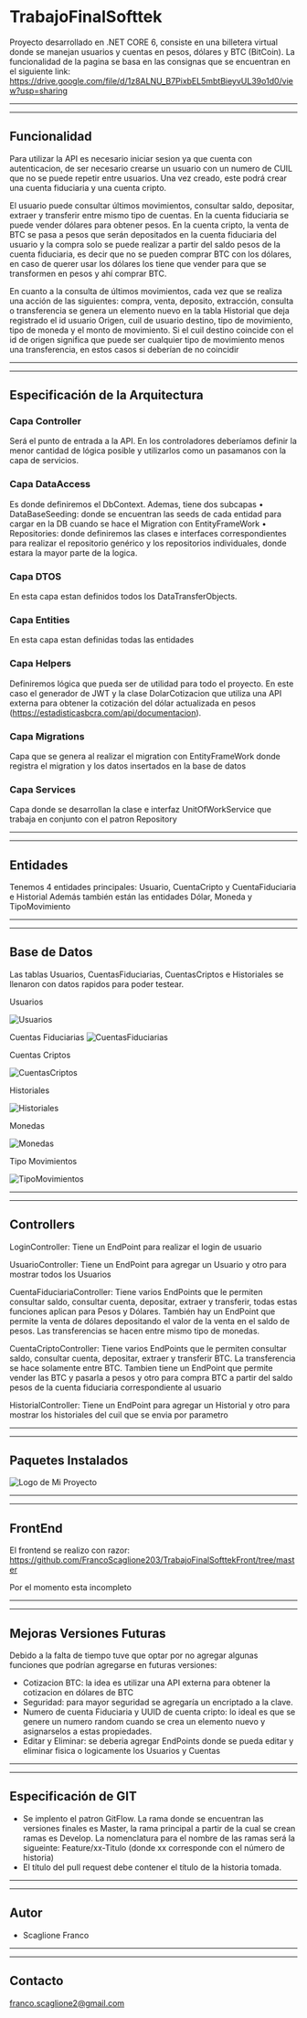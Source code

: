 # TrabajoFinalSofttek
Proyecto desarrollado en .NET CORE 6, consiste en una billetera virtual donde se manejan usuarios y cuentas en pesos, dólares y BTC (BitCoin). La funcionalidad de la pagina se basa en las consignas que se encuentran en el siguiente link: https://drive.google.com/file/d/1z8ALNU_B7PixbEL5mbtBieyvUL39o1d0/view?usp=sharing

---
---
## **Funcionalidad**
Para utilizar la API es necesario iniciar sesion ya que cuenta con autenticacion, de ser necesario crearse un usuario con un numero de CUIL que no se puede repetir entre usuarios. Una vez creado, este podrá crear una cuenta fiduciaria y una cuenta cripto. 

El usuario puede consultar últimos movimientos, consultar saldo, depositar, extraer y transferir entre mismo tipo de cuentas. En la cuenta fiduciaria se puede vender dólares para obtener pesos. En la cuenta cripto, la venta de BTC se pasa a pesos que serán depositados en la cuenta fiduciaria del usuario y la compra solo se puede realizar a partir del saldo pesos de la cuenta fiduciaria, es decir que no se pueden comprar BTC con los dólares, en caso de querer usar los dólares los tiene que vender para que se transformen en pesos y ahí comprar BTC.

En cuanto a la consulta de últimos movimientos, cada vez que se realiza una acción de las siguientes: compra, venta, deposito, extracción, consulta o transferencia se genera un elemento nuevo en la tabla Historial que deja registrado el id usuario Origen, cuil de usuario destino, tipo de movimiento, tipo de moneda y el monto de movimiento. Si el cuil destino coincide con el id de origen significa que puede ser cualquier tipo de movimiento menos una transferencia, en estos casos si deberían de no coincidir

---
---
## **Especificación de la Arquitectura**
### **Capa Controller**
Será el punto de entrada a la API. En los controladores deberíamos definir la menor cantidad de lógica posible y utilizarlos como un pasamanos con la capa de servicios.
​
### **Capa DataAccess**
Es donde definiremos el DbContext. Ademas, tiene dos subcapas
•	DataBaseSeeding: donde se encuentran las seeds de cada entidad para cargar en la DB cuando se hace el Migration con EntityFrameWork
•	Repositories: donde definiremos las clases e interfaces correspondientes para realizar el repositorio genérico y los repositorios individuales, donde estara la mayor parte de la logica.

### **Capa DTOS**
En esta capa estan definidos todos los DataTransferObjects.

### **Capa Entities**
En esta capa estan definidas todas las entidades 
​
### **Capa Helpers**
Definiremos lógica que pueda ser de utilidad para todo el proyecto. En este caso el generador de JWT y la clase DolarCotizacion que utiliza una API externa para obtener la cotización del dólar actualizada en pesos (https://estadisticasbcra.com/api/documentacion).

### **Capa Migrations**
Capa que se genera al realizar el migration con EntityFrameWork donde registra el migration y los datos insertados en la base de datos

### **Capa Services**
Capa donde se desarrollan la clase e interfaz UnitOfWorkService que trabaja en conjunto con el patron Repository

---
---
## **Entidades**
Tenemos 4 entidades principales: Usuario, CuentaCripto y CuentaFiduciaria e Historial 
Además también están las entidades Dólar, Moneda y TipoMovimiento

---
---

## **Base de Datos**
Las tablas Usuarios, CuentasFiduciarias, CuentasCriptos e Historiales se llenaron con datos rapidos para poder testear.

Usuarios

![Usuarios](https://i.imgur.com/ZhDMDv4.jpg)

Cuentas Fiduciarias
![CuentasFiduciarias](https://i.imgur.com/kv4K0eO.jpg)

Cuentas Criptos

![CuentasCriptos](https://i.imgur.com/qomETq6.jpg)

Historiales

![Historiales](https://i.imgur.com/LrGUxTs.jpg)

Monedas

![Monedas](https://i.imgur.com/5THkRTf.jpg)

Tipo Movimientos

![TipoMovimientos](https://i.imgur.com/clTbUzc.jpg)


---
---
## **Controllers**

LoginController: Tiene un EndPoint para realizar el login de usuario

UsuarioController: Tiene un EndPoint para agregar un Usuario y otro para mostrar todos los Usuarios

CuentaFiduciariaController: Tiene varios EndPoints que le permiten consultar saldo, consultar cuenta, depositar, extraer y transferir, todas estas funciones aplican para Pesos y Dólares. También hay un EndPoint que permite la venta de dólares depositando el valor de la venta en el saldo de pesos. Las transferencias se hacen entre mismo tipo de monedas.

CuentaCriptoController: Tiene varios EndPoints que le permiten consultar saldo, consultar cuenta, depositar, extraer y transferir BTC. La transferencia se hace solamente entre BTC. Tambien tiene un EndPoint que permite vender las BTC y pasarla a pesos y otro para compra BTC a partir del saldo pesos de la cuenta fiduciaria correspondiente al usuario

HistorialController: Tiene un EndPoint para agregar un Historial y otro para mostrar los historiales del cuil que se envia por parametro

---
---

## **Paquetes Instalados**
![Logo de Mi Proyecto](https://i.imgur.com/j08aXYr.jpeg)

---
---


## **FrontEnd**
El frontend se realizo con razor: https://github.com/FrancoScaglione203/TrabajoFinalSofttekFront/tree/master

Por el momento esta incompleto

---
---
## **Mejoras Versiones Futuras**
Debido a la falta de tiempo tuve que optar por no agregar algunas funciones que podrían agregarse en futuras versiones:
-	Cotizacion BTC: la idea es utilizar una API externa para obtener la cotizacion en dólares de BTC
-	Seguridad: para mayor seguridad se agregaría un encriptado a la clave.
-	Numero de cuenta Fiduciaria y UUID de cuenta cripto: lo ideal es que se genere un numero random cuando se crea un elemento nuevo y asignarselos a estas propiedades.
-	Editar y Eliminar: se deberia agregar EndPoints donde se pueda editar y eliminar fisica o logicamente los Usuarios y Cuentas


---
---

## **Especificación de GIT**​
* Se implento el patron GitFlow. La rama donde se encuentran las versiones finales es Master, la rama principal a partir de la cual se crean ramas es Develop. La nomenclatura para el nombre de las ramas será la sigueinte: Feature/xx-Titulo (donde xx corresponde con el número de historia)
* El título del pull request debe contener el título de la historia tomada.
---
---
## **Autor**​
* Scaglione Franco
---
---
## **Contacto**
franco.scaglione2@gmail.com
